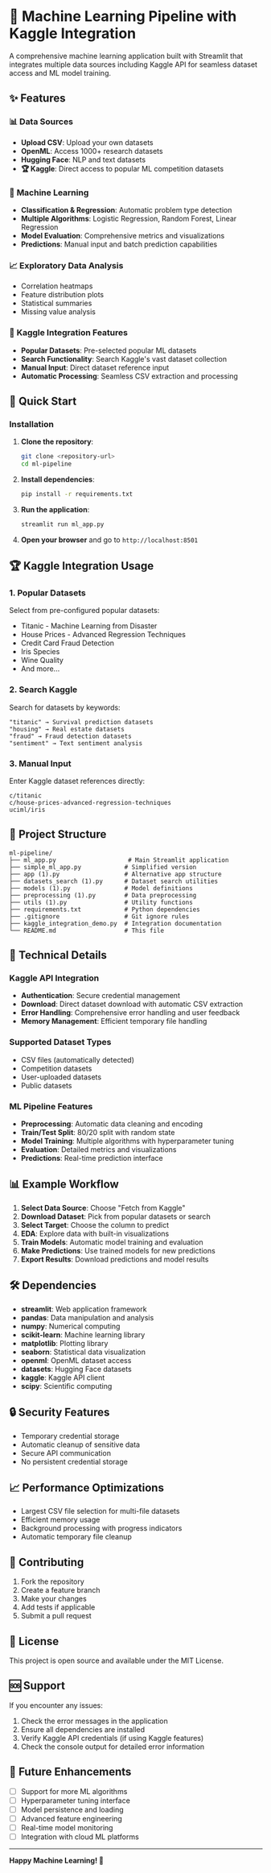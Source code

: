 # 🚀 Machine Learning Pipeline with Kaggle Integration

A comprehensive machine learning application built with Streamlit that integrates multiple data sources including Kaggle API for seamless dataset access and ML model training.

## ✨ Features

### 📊 **Data Sources**
- **Upload CSV**: Upload your own datasets
- **OpenML**: Access 1000+ research datasets
- **Hugging Face**: NLP and text datasets
- **🏆 Kaggle**: Direct access to popular ML competition datasets

### 🤖 **Machine Learning**
- **Classification & Regression**: Automatic problem type detection
- **Multiple Algorithms**: Logistic Regression, Random Forest, Linear Regression
- **Model Evaluation**: Comprehensive metrics and visualizations
- **Predictions**: Manual input and batch prediction capabilities

### 📈 **Exploratory Data Analysis**
- Correlation heatmaps
- Feature distribution plots
- Statistical summaries
- Missing value analysis

### 🎯 **Kaggle Integration Features**
- **Popular Datasets**: Pre-selected popular ML datasets
- **Search Functionality**: Search Kaggle's vast dataset collection
- **Manual Input**: Direct dataset reference input
- **Automatic Processing**: Seamless CSV extraction and processing

## 🚀 Quick Start

### Installation

1. **Clone the repository**:
   ```bash
   git clone <repository-url>
   cd ml-pipeline
   ```

2. **Install dependencies**:
   ```bash
   pip install -r requirements.txt
   ```

3. **Run the application**:
   ```bash
   streamlit run ml_app.py
   ```

4. **Open your browser** and go to `http://localhost:8501`

## 🏆 Kaggle Integration Usage

### 1. **Popular Datasets**
Select from pre-configured popular datasets:
- Titanic - Machine Learning from Disaster
- House Prices - Advanced Regression Techniques
- Credit Card Fraud Detection
- Iris Species
- Wine Quality
- And more...

### 2. **Search Kaggle**
Search for datasets by keywords:
```
"titanic" → Survival prediction datasets
"housing" → Real estate datasets  
"fraud" → Fraud detection datasets
"sentiment" → Text sentiment analysis
```

### 3. **Manual Input**
Enter Kaggle dataset references directly:
```
c/titanic
c/house-prices-advanced-regression-techniques
uciml/iris
```

## 📁 Project Structure

```
ml-pipeline/
├── ml_app.py                    # Main Streamlit application
├── simple_ml_app.py            # Simplified version
├── app (1).py                  # Alternative app structure
├── datasets_search (1).py      # Dataset search utilities
├── models (1).py               # Model definitions
├── preprocessing (1).py        # Data preprocessing
├── utils (1).py                # Utility functions
├── requirements.txt            # Python dependencies
├── .gitignore                  # Git ignore rules
├── kaggle_integration_demo.py  # Integration documentation
└── README.md                   # This file
```

## 🔧 Technical Details

### **Kaggle API Integration**
- **Authentication**: Secure credential management
- **Download**: Direct dataset download with automatic CSV extraction
- **Error Handling**: Comprehensive error handling and user feedback
- **Memory Management**: Efficient temporary file handling

### **Supported Dataset Types**
- CSV files (automatically detected)
- Competition datasets
- User-uploaded datasets
- Public datasets

### **ML Pipeline Features**
- **Preprocessing**: Automatic data cleaning and encoding
- **Train/Test Split**: 80/20 split with random state
- **Model Training**: Multiple algorithms with hyperparameter tuning
- **Evaluation**: Detailed metrics and visualizations
- **Predictions**: Real-time prediction interface

## 📊 Example Workflow

1. **Select Data Source**: Choose "Fetch from Kaggle"
2. **Download Dataset**: Pick from popular datasets or search
3. **Select Target**: Choose the column to predict
4. **EDA**: Explore data with built-in visualizations
5. **Train Models**: Automatic model training and evaluation
6. **Make Predictions**: Use trained models for new predictions
7. **Export Results**: Download predictions and model results

## 🛠️ Dependencies

- **streamlit**: Web application framework
- **pandas**: Data manipulation and analysis
- **numpy**: Numerical computing
- **scikit-learn**: Machine learning library
- **matplotlib**: Plotting library
- **seaborn**: Statistical data visualization
- **openml**: OpenML dataset access
- **datasets**: Hugging Face datasets
- **kaggle**: Kaggle API client
- **scipy**: Scientific computing

## 🔒 Security Features

- Temporary credential storage
- Automatic cleanup of sensitive data
- Secure API communication
- No persistent credential storage

## 📈 Performance Optimizations

- Largest CSV file selection for multi-file datasets
- Efficient memory usage
- Background processing with progress indicators
- Automatic temporary file cleanup

## 🤝 Contributing

1. Fork the repository
2. Create a feature branch
3. Make your changes
4. Add tests if applicable
5. Submit a pull request

## 📄 License

This project is open source and available under the MIT License.

## 🆘 Support

If you encounter any issues:
1. Check the error messages in the application
2. Ensure all dependencies are installed
3. Verify Kaggle API credentials (if using Kaggle features)
4. Check the console output for detailed error information

## 🎯 Future Enhancements

- [ ] Support for more ML algorithms
- [ ] Hyperparameter tuning interface
- [ ] Model persistence and loading
- [ ] Advanced feature engineering
- [ ] Real-time model monitoring
- [ ] Integration with cloud ML platforms

---

**Happy Machine Learning! 🎉**
